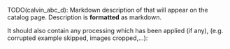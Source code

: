 TODO(calvin_abc_d): Markdown description of that will appear on the catalog page.
Description is **formatted** as markdown.

It should also contain any processing which has been applied (if any),
(e.g. corrupted example skipped, images cropped,...):
